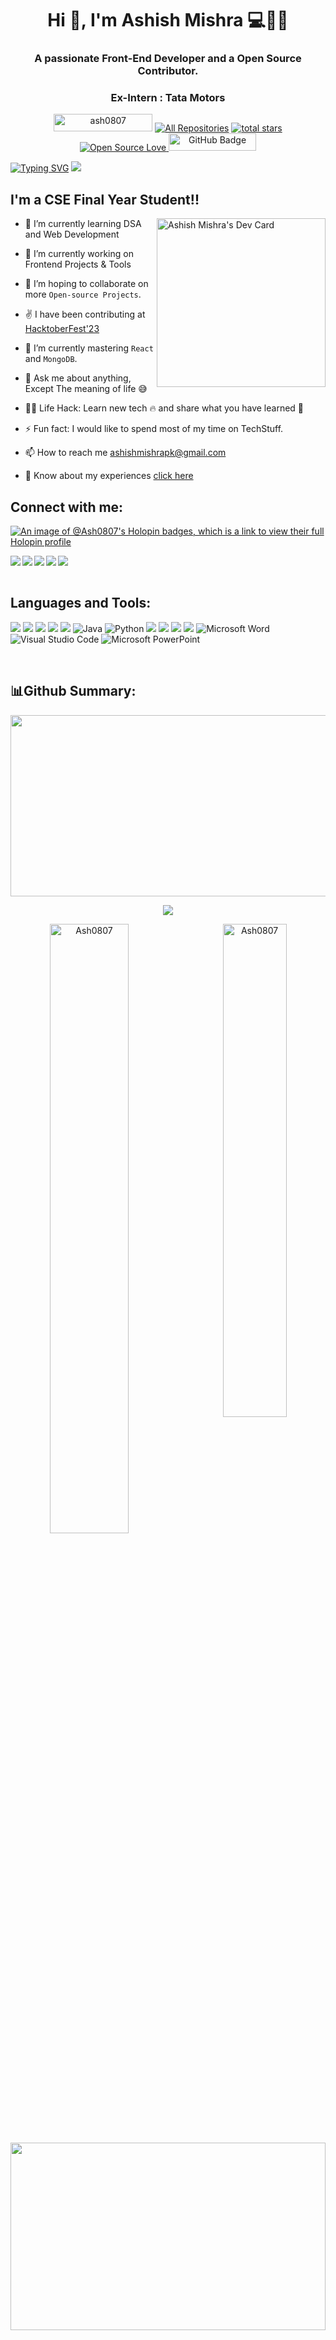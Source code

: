  <h1 align="center">Hi 👋, I'm Ashish Mishra  💻👨‍💻</h1>
<h3 align="center">A passionate Front-End Developer and a Open Source Contributor.</h3>
<h3 align="center">Ex-Intern : Tata Motors</h3>



<p align="center"> 
  <img src="https://komarev.com/ghpvc/?username=ash0807&label=Profile%20views&color=0e75b6&style=flat" width="158" height="28" alt="ash0807"/>
 <a href="https://github.com/Ash0807?tab=repositories"><img alt="All Repositories" title="All Repositories" src="https://custom-icon-badges.herokuapp.com/badge/-All%20Repos-2962FF?style=for-the-badge&logoColor=white&logo=repo"/></a>  
  
  
  <a href="https://github.com/Ash0807?tab=repositories&sort=stargazers">
    <img alt="total stars" title="Total stars on GitHub" src="https://custom-icon-badges.herokuapp.com/badge/dynamic/json?logo=star&color=55960c&labelColor=488207&label=Stars&style=for-the-badge&query=%24.stars&url=https://api.github-star-counter.workers.dev/user/Ash0807"/></a>

  
  <a href="https://github.com/Ash0807?tab=repositories&q=&type=fork&language=&sort=">
  <img alt="Open Source Love" src="https://img.shields.io/badge/dynamic/json?logo=github&label=GitHub%20Forks&style=for-the-badge&query=%24.forks&url=https://api.github-star-counter.workers.dev/user/Ash0807" > </a>
  <img src="https://img.shields.io/github/followers/Ash0807?label=Followers&style=social" width="140" height="28" alt="GitHub Badge"> 
</p>



[![Typing SVG](https://readme-typing-svg.herokuapp.com?font=comfortaa&bg_color=0D1117&size=31&width=1150&lines=Hi,+I'm+Ashish+Mishra+and+Welcome+to+my+GitHub+Profile!..+🙏✌;Nice+to+meet+you...👍✌😎)](https://github.com/ash0807)
![](https://github.com/halfrost/halfrost/blob/master/icons/header_1.png)


## I'm a CSE Final Year Student!!
<a href="https://app.daily.dev/DailyDevTips"><img src="https://api.daily.dev/devcards/c4162d8841f045cdb44d513d43db05bf.png?r=u7e"  width="270" align="right" alt="Ashish Mishra's Dev Card"/></a>

- 🌱 I’m currently learning DSA and Web Development
  
- 🔭 I’m currently working on Frontend Projects & Tools

- 👯 I’m hoping to collaborate on more `Open-source Projects`.

- ✌️ I have been contributing at [HacktoberFest'23](https://www.holopin.io/@ash0807#)

- 🌱 I’m currently mastering `React` and `MongoDB`.

- 💬 Ask me about anything, Except The meaning of life :sweat_smile:

- 👨‍💻 Life Hack: Learn new tech :fire: and share what you have learned :tada:

- ⚡ Fun fact: I would like to spend most of my time on TechStuff.
  
- 📫 How to reach me ashishmishrapk@gmail.com
  
- 📑 Know about my experiences [click here](https://tinyurl.com/45p47y4v) <br>


## Connect with me:

<a> [![An image of @Ash0807's Holopin badges, which is a link to view their full Holopin profile](https://holopin.me/Ash0807)](https://holopin.io/@Ash00807)</a>

<a href="https://www.linkedin.com/in/ashish-mishra-legend/">
  <img align="left"  src="https://img.shields.io/badge/LinkedIn-0077B5?style=for-the-badge&logo=linkedin&logoColor=white" />
  </a>
  
<a href="mailto :ashishmishrapk@gmail.com">
    <img align="left" src="https://img.shields.io/badge/Gmail-D14836?style=for-the-badge&logo=gmail&logoColor=white" />
  </a>
  
  <a href="https://www.codechef.com/users/ashish_826">
 <img align="left" src="https://img.shields.io/badge/Codechef-%23B92B27.svg?&style=for-the-badge&logo=Codechef&logoColor=white" />
 </a>

 <a href="https://www.codingninjas.com/studio/profile/AshWarrior0801">
 <img align="left" src="https://img.shields.io/badge/Coding%20Ninjas-DD6620.svg?style=for-the-badge&logo=Coding-Ninjas&logoColor=white" />
 </a>
 
<a href="https://auth.geeksforgeeks.org/user/legendinfamous111">
 <img align="left" src="https://img.shields.io/badge/GeeksforGeeks-gray?style=for-the-badge&logo=geeksforgeeks&logoColor=35914c" />
 </a>
<br>
<br>
 

## Languages and Tools:

![](https://img.shields.io/badge/HTML5-E34F26?style=for-the-badge&logo=html5&logoColor=white)
![](https://img.shields.io/badge/CSS3-1572B6?style=for-the-badge&logo=css3&logoColor=white)
![](https://img.shields.io/badge/JavaScript-F7DF1E?style=for-the-badge&logo=javascript&logoColor=black)
![](https://img.shields.io/badge/C-00599C?style=for-the-badge&logo=c&logoColor=white)
![](https://img.shields.io/badge/C%2B%2B-00599C?style=for-the-badge&logo=c%2B%2B&logoColor=white)
![Java](https://img.shields.io/badge/java-%23ED8B00.svg?style=for-the-badge&logo=openjdk&logoColor=white)
![Python](https://img.shields.io/badge/python-3670A0?style=for-the-badge&logo=python&logoColor=ffdd54)
![](https://img.shields.io/badge/GitHub-100000?style=for-the-badge&logo=github&logoColor=white)
![](https://img.shields.io/badge/Git-F05032?style=for-the-badge&logo=git&logoColor=white)
![](https://img.shields.io/badge/Canva-%2320C4CB.svg?&style=for-the-badge&logo=Canva&logoColor=white)
![](https://img.shields.io/badge/MySQL-005C84?style=for-the-badge&logo=mysql&logoColor=white)
![Microsoft Word](https://img.shields.io/badge/Microsoft_Word-2B579A?style=for-the-badge&logo=microsoft-word&logoColor=white)
![Visual Studio Code](https://img.shields.io/badge/Visual%20Studio%20Code-0078d7.svg?style=for-the-badge&logo=visual-studio-code&logoColor=white)
![Microsoft PowerPoint](https://img.shields.io/badge/Microsoft_PowerPoint-B7472A?style=for-the-badge&logo=microsoft-powerpoint&logoColor=white)

<br>

## 📊Github Summary: 

<p><a href="https://quine.sh?utm_source=widgets&utm_campaign=Ash0807"><img align="center" height="290" width="150%" src="https://stats.quine.sh/Ash0807/github?theme=dark"/></a>

<div id="github_stats" align="center">
 
![](https://github-readme-streak-stats.herokuapp.com/?user=Ash0807&theme=highcontrast&hide_border=false)<br/>

<a href="#Ash0807-title">
<img width="50%" src="https://github-readme-stats.vercel.app/api?username=Ash0807&show_icons=true&title_color=18d26e&icon_color=18d26e&text_color=ffffff&bg_color=040404&border_color=18d26e" alt="Ash0807" align="left" />
</a>

<a href="#Ash0807-title">
<img width="45%" src="https://github-readme-stats.vercel.app/api/top-langs/?username=Ash0807&title_color=18d26e&text_color=ffffff&bg_color=040404&langs_count=8&layout=compact&border_color=18d26e" alt="Ash0807" align="right" />
</a>

</div>
<p align = "center">
  <img width = "100%" height ="300" src="https://github-profile-summary-cards.vercel.app/api/cards/profile-details?username=Ash0807&theme=github_dark" /></a>
</p>




